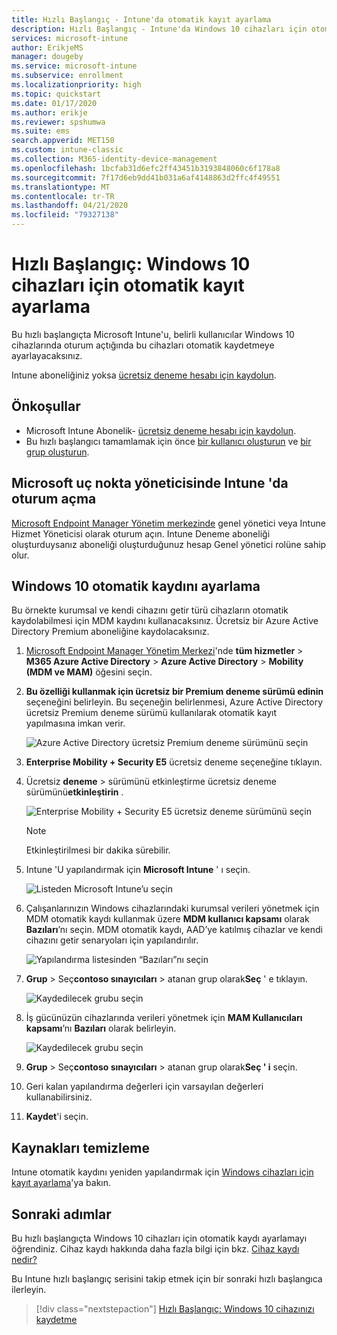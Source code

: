 ```yaml
---
title: Hızlı Başlangıç - Intune'da otomatik kayıt ayarlama
description: Hızlı Başlangıç - Intune'da Windows 10 cihazları için otomatik kayıt ayarlayın.
services: microsoft-intune
author: ErikjeMS
manager: dougeby
ms.service: microsoft-intune
ms.subservice: enrollment
ms.localizationpriority: high
ms.topic: quickstart
ms.date: 01/17/2020
ms.author: erikje
ms.reviewer: spshumwa
ms.suite: ems
search.appverid: MET150
ms.custom: intune-classic
ms.collection: M365-identity-device-management
ms.openlocfilehash: 1bcfab31d6efc2ff43451b3193848060c6f178a8
ms.sourcegitcommit: 7f17d6eb9dd41b031a6af4148863d2ffc4f49551
ms.translationtype: MT
ms.contentlocale: tr-TR
ms.lasthandoff: 04/21/2020
ms.locfileid: "79327138"
---
```

# <a name="quickstart-set-up-automatic-enrollment-for-windows-10-devices"></a>Hızlı Başlangıç: Windows 10 cihazları için otomatik kayıt ayarlama

Bu hızlı başlangıçta Microsoft Intune'u, belirli kullanıcılar Windows 10 cihazlarında oturum açtığında bu cihazları otomatik kaydetmeye ayarlayacaksınız.

Intune aboneliğiniz yoksa [ücretsiz deneme hesabı için kaydolun](../fundamentals/free-trial-sign-up.md).

## <a name="prerequisites"></a>Önkoşullar

- Microsoft Intune Abonelik- [ücretsiz deneme hesabı için kaydolun](../fundamentals/free-trial-sign-up.md).
- Bu hızlı başlangıcı tamamlamak için önce [bir kullanıcı oluşturun](../fundamentals/quickstart-create-user.md) ve [bir grup oluşturun](../fundamentals/quickstart-create-group.md).

## <a name="sign-in-to-intune-in-the-microsoft-endpoint-manager"></a>Microsoft uç nokta yöneticisinde Intune 'da oturum açma

[Microsoft Endpoint Manager Yönetim merkezinde](https://go.microsoft.com/fwlink/?linkid=2109431) genel yönetici veya Intune Hizmet Yöneticisi olarak oturum açın. Intune Deneme aboneliği oluşturduysanız aboneliği oluşturduğunuz hesap Genel yönetici rolüne sahip olur.

## <a name="set-up-windows-10-automatic-enrollment"></a>Windows 10 otomatik kaydını ayarlama

Bu örnekte kurumsal ve kendi cihazını getir türü cihazların otomatik kaydolabilmesi için MDM kaydını kullanacaksınız. Ücretsiz bir Azure Active Directory Premium aboneliğine kaydolacaksınız.

1. [Microsoft Endpoint Manager Yönetim Merkezi](https://go.microsoft.com/fwlink/?linkid=2109431)'nde **tüm hizmetler** > **M365 Azure Active Directory** > **Azure Active Directory** > **Mobility (MDM ve MAM)** öğesini seçin.
2. **Bu özelliği kullanmak için ücretsiz bir Premium deneme sürümü edinin** seçeneğini belirleyin. Bu seçeneğin belirlenmesi, Azure Active Directory ücretsiz Premium deneme sürümü kullanılarak otomatik kayıt yapılmasına imkan verir. 

    ![Azure Active Directory ücretsiz Premium deneme sürümünü seçin](./media/quickstart-setup-auto-enrollment/quickstart-setup-auto-enrollment-01.png)

3. **Enterprise Mobility + Security E5** ücretsiz deneme seçeneğine tıklayın. 
4. Ücretsiz **deneme** > sürümünü etkinleştirme ücretsiz deneme sürümünü**etkinleştirin** .

    ![Enterprise Mobility + Security E5 ücretsiz deneme sürümünü seçin](./media/quickstart-setup-auto-enrollment/quickstart-setup-auto-enrollment-02.png)

    > [!NOTE]
    > Etkinleştirilmesi bir dakika sürebilir. 

3. Intune 'U yapılandırmak için **Microsoft Intune** ' ı seçin. 

    ![Listeden Microsoft Intune’u seçin](./media/quickstart-setup-auto-enrollment/quickstart-setup-auto-enrollment-03.png)

4. Çalışanlarınızın Windows cihazlarındaki kurumsal verileri yönetmek için MDM otomatik kaydı kullanmak üzere **MDM kullanıcı kapsamı** olarak **Bazıları**’nı seçin. MDM otomatik kaydı, AAD’ye katılmış cihazlar ve kendi cihazını getir senaryoları için yapılandırılır.

    ![Yapılandırma listesinden “Bazıları”nı seçin](./media/quickstart-setup-auto-enrollment/quickstart-setup-auto-enrollment-04.png)

5. **Grup** > Seç**contoso sınayıcıları** > atanan grup olarak**Seç** ' e tıklayın.

    ![Kaydedilecek grubu seçin](./media/quickstart-setup-auto-enrollment/quickstart-setup-auto-enrollment-05.png)

6. İş gücünüzün cihazlarında verileri yönetmek için **MAM Kullanıcıları kapsamı**’nı **Bazıları** olarak belirleyin.

    ![Kaydedilecek grubu seçin](./media/quickstart-setup-auto-enrollment/quickstart-setup-auto-enrollment-06.png)

7. **Grup** > Seç**contoso sınayıcıları** > atanan grup olarak**Seç ' i** seçin. 
8. Geri kalan yapılandırma değerleri için varsayılan değerleri kullanabilirsiniz.
9. **Kaydet**'i seçin.

## <a name="clean-up-resources"></a>Kaynakları temizleme

Intune otomatik kaydını yeniden yapılandırmak için [Windows cihazları için kayıt ayarlama](windows-enroll.md)'ya bakın.

## <a name="next-steps"></a>Sonraki adımlar

Bu hızlı başlangıçta Windows 10 cihazları için otomatik kaydı ayarlamayı öğrendiniz. Cihaz kaydı hakkında daha fazla bilgi için bkz. [Cihaz kaydı nedir?](device-enrollment.md)

Bu Intune hızlı başlangıç serisini takip etmek için bir sonraki hızlı başlangıca ilerleyin.

> [!div class="nextstepaction"]
> [Hızlı Başlangıç: Windows 10 cihazınızı kaydetme](quickstart-enroll-windows-device.md)
